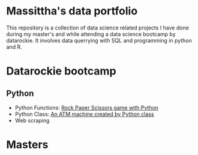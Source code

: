 # Massittha's data portfolio
This repository is a collection of data science related projects I have done during my master's and while attending a data science bootcamp by datarockie.
It involves data querrying with SQL and programming in python and R.


# Datarockie bootcamp
## Python
- Python Functions: [Rock Paper Scissors game with Python](https://github.com/Massittha/Data-portfolio/blob/main/hw01_rock_paper_scissors_game.ipynb) 
- Python Class: [An ATM machine created by Python class](https://github.com/Massittha/Data-portfolio/blob/c8b85612c13cc10818028badb507363f2c87011c/hw02_classATM.ipynb)
- Web scraping


# Masters
